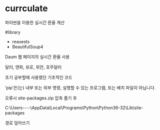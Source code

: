 # currculate

파이썬을 이용한 실시간 환율 계산


#library
  - reauests
  - BeautifulSoup4
  

Daum 웹 페이지의 실시간 환율 사용

달러, 엔화, 유로, 위안, 호주달러

초기 공부할때 사용했던 기초적인 코드




‘pip’은(는) 내부 또는 외부 명령, 실행할 수 있는 프로그램, 또는 배치 파일이 아닙니다. 

오류시 site-packages.zip 압축 풀기 후

C:\Users\----\AppData\Local\Programs\Python\Python36-32\Lib\site-packages 

경로 덮어쓰기
